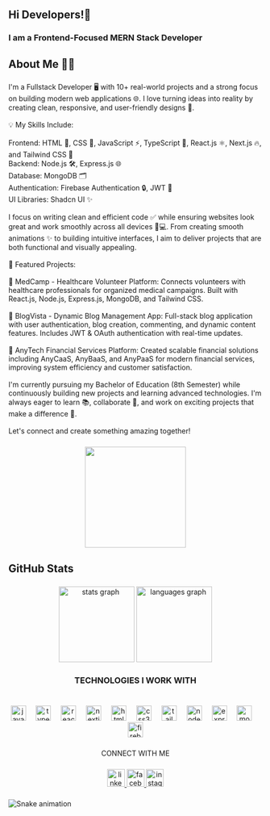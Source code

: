 <h2 align="left">Hi Developers!👋</h2>

###

<h3 align="left">I am a Frontend-Focused MERN Stack Developer</h3>

###

<h2 align="left">About Me 👨‍💻</h2>

###

<p align="left">I'm a  Fullstack Developer 🖥️ with 10+ real-world projects and a strong focus on building modern web applications 🌐. I love turning ideas into reality by creating clean, responsive, and user-friendly designs 🎨.<br><br>💡 My Skills Include:<br><br>Frontend: HTML 📝, CSS 🎨, JavaScript ⚡, TypeScript 💙, React.js ⚛️, Next.js 🔥, and Tailwind CSS 🌈<br>Backend: Node.js 🛠️, Express.js 🌐<br>Database: MongoDB 🗂️<br>Authentication: Firebase Authentication 🔒, JWT 🔐<br>UI Libraries: Shadcn UI ✨<br><br>I focus on writing clean and efficient code ✅ while ensuring websites look great and work smoothly across all devices 📱💻. From creating smooth animations ✨ to building intuitive interfaces, I aim to deliver projects that are both functional and visually appealing.<br><br>🚀 Featured Projects:<br><br>🏥 MedCamp - Healthcare Volunteer Platform: Connects volunteers with healthcare professionals for organized medical campaigns. Built with React.js, Node.js, Express.js, MongoDB, and Tailwind CSS. <br><br>📝 BlogVista - Dynamic Blog Management App: Full-stack blog application with user authentication, blog creation, commenting, and dynamic content features. Includes JWT & OAuth authentication with real-time updates.<br><br>💼 AnyTech Financial Services Platform: Created scalable financial solutions including AnyCaaS, AnyBaaS, and AnyPaaS for modern financial services, improving system efficiency and customer satisfaction.<br><br>I'm currently pursuing my Bachelor of Education (8th Semester) while continuously building new projects and learning advanced technologies. I'm always eager to learn 📚, collaborate 🤝, and work on exciting projects that make a difference 🚀.<br><br>Let's connect and create something amazing together!</p>

###

<div align="center">
  <img height="200" src="https://i.ibb.co.com/N7kj8PR/Github-banner-1.png"  />
</div>

###

<h2 align="left">GitHub Stats</h2>

###

<div align="center">
  <img src="https://github-readme-stats.vercel.app/api?username=fnhnafiz&hide_title=false&hide_rank=false&show_icons=true&include_all_commits=true&count_private=true&disable_animations=false&theme=dracula&locale=en&hide_border=false" height="150" alt="stats graph"  />
  <img src="https://github-readme-stats.vercel.app/api/top-langs?username=fnhnafiz&locale=en&hide_title=false&layout=compact&card_width=320&langs_count=5&theme=dracula&hide_border=false" height="150" alt="languages graph"  />
</div>

###

<h3 align="center">TECHNOLOGIES I WORK WITH</h3>

###

<br clear="both">

<div align="center">
  <img src="https://cdn.jsdelivr.net/gh/devicons/devicon/icons/javascript/javascript-original.svg" height="30" alt="javascript logo"  />
  <img width="12" />
  <img src="https://cdn.jsdelivr.net/gh/devicons/devicon/icons/typescript/typescript-original.svg" height="30" alt="typescript logo"  />
  <img width="12" />
  <img src="https://cdn.jsdelivr.net/gh/devicons/devicon/icons/react/react-original.svg" height="30" alt="react logo"  />
  <img width="12" />
  <img src="https://cdn.jsdelivr.net/gh/devicons/devicon/icons/nextjs/nextjs-original.svg" height="30" alt="nextjs logo"  />
  <img width="12" />
  <img src="https://cdn.jsdelivr.net/gh/devicons/devicon/icons/html5/html5-original.svg" height="30" alt="html5 logo"  />
  <img width="12" />
  <img src="https://cdn.jsdelivr.net/gh/devicons/devicon/icons/css3/css3-original.svg" height="30" alt="css3 logo"  />
  <img width="12" />
  <img src="https://cdn.jsdelivr.net/gh/devicons/devicon/icons/tailwindcss/tailwindcss-original-wordmark.svg" height="30" alt="tailwindcss logo"  />
  <img width="12" />
  <img src="https://cdn.jsdelivr.net/gh/devicons/devicon/icons/nodejs/nodejs-original.svg" height="30" alt="nodejs logo"  />
  <img width="12" />
  <img src="https://cdn.jsdelivr.net/gh/devicons/devicon/icons/express/express-original.svg" height="30" alt="express logo"  />
  <img width="12" />
  <img src="https://cdn.jsdelivr.net/gh/devicons/devicon/icons/mongodb/mongodb-original.svg" height="30" alt="mongodb logo"  />
  <img width="12" />
  <img src="https://cdn.jsdelivr.net/gh/devicons/devicon/icons/firebase/firebase-plain.svg" height="30" alt="firebase logo"  />
</div>

###

<p align="center">CONNECT WITH ME</p>

###

<div align="center">
  <a href="https://www.linkedin.com/in/nafiz-hossain-5691a5321/" target="_blank">
    <img src="https://img.shields.io/static/v1?message=LinkedIn&logo=linkedin&label=&color=0077B5&logoColor=white&labelColor=&style=for-the-badge" height="35" alt="linkedin logo"  />
  </a>
  <a href="https://www.facebook.com/freelancernaf52/" target="_blank">
    <img src="https://img.shields.io/static/v1?message=Facebook&logo=facebook&label=&color=1877F2&logoColor=white&labelColor=&style=for-the-badge" height="35" alt="facebook logo"  />
  </a>
  <a href="https://www.instagram.com/fnh_nafiz/" target="_blank">
    <img src="https://img.shields.io/static/v1?message=Instagram&logo=instagram&label=&color=E4405F&logoColor=white&labelColor=&style=for-the-badge" height="35" alt="instagram logo"  />
  </a>
</div>

###

<img src="https://raw.githubusercontent.com/fnhnafiz/fnhnafiz/output/snake.svg" alt="Snake animation" />

###
